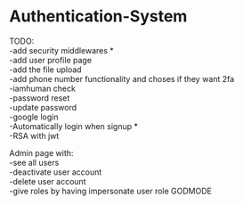 # Authentication-System
TODO:\
-add security middlewares * \
-add user profile page \
-add the file upload \
-add phone number functionality and choses if they want 2fa \
-iamhuman check \
-password reset \
-update password \
-google login \
-Automatically login when signup * \
-RSA with jwt

Admin page with: \
-see all users \
-deactivate user account \
-delete user account \
-give roles by having impersonate user role GODMODE
